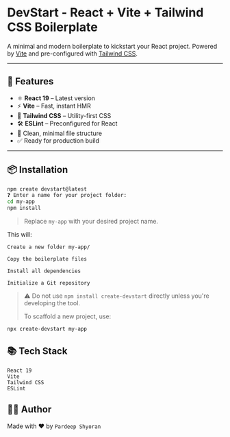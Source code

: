 # DevStart - React + Vite + Tailwind CSS Boilerplate

A minimal and modern boilerplate to kickstart your React project. Powered by [Vite](https://vitejs.dev/) and pre-configured with [Tailwind CSS](https://tailwindcss.com/).

---

## 🚀 Features

- ⚛️ **React 19** – Latest version
- ⚡ **Vite** – Fast, instant HMR
- 🎨 **Tailwind CSS** – Utility-first CSS
- 🛠️ **ESLint** – Preconfigured for React
- 🧹 Clean, minimal file structure
- ✅ Ready for production build

---

## 📦 Installation

```bash
npm create devstart@latest
❓ Enter a name for your project folder:
cd my-app
npm install
```

> Replace `my-app` with your desired project name.

This will:

    Create a new folder my-app/

    Copy the boilerplate files

    Install all dependencies

    Initialize a Git repository



> ⚠️ Do not use `npm install create-devstart` directly unless you're developing the tool.
>  
> To scaffold a new project, use:

```bash
npx create-devstart my-app
```

## 📚 Tech Stack

    React 19
    Vite
    Tailwind CSS
    ESLint


## 🧑‍💻 Author

Made with ❤️ by `Pardeep Shyoran`